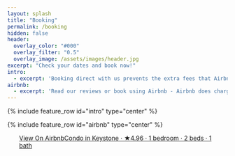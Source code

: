```yaml
---
layout: splash
title: "Booking"
permalink: /booking
hidden: false
header:
  overlay_color: "#000"
  overlay_filter: "0.5"
  overlay_image: /assets/images/header.jpg
excerpt: "Check your dates and book now!"
intro: 
  - excerpt: 'Booking direct with us prevents the extra fees that Airbnb and Vrbo charge you!'
airbnb: 
  - excerpt: 'Read our reviews or book using Airbnb - Airbnb does charge additional fees for use of their services.'
---
```


{% include feature_row id="intro" type="center" %}

<div
    class="igms-direct-booking-widget"
    id="directBooking1698291373273"
    data-listing-id="a367b429-9284-4d32-994d-9aa346b7e0de"
    data-widget-color="#8C52FF"
    data-text-check-availability="Check Availability"
    data-text-book-now="Book Now"
></div>
<script
    src="//www.igms.com/app/widgets/direct-booking/widget.js?v=30569"
    type="application/javascript"
></script>

{% include feature_row id="airbnb" type="center" %}

<div class="airbnb-embed-frame" data-id="724056733975744264" data-view="home" style="width: 450px; height: 300px; margin: auto;"><a href="https://www.airbnb.com/rooms/724056733975744264?guests=1&amp;adults=1&amp;s=66&amp;source=embed_widget" rel="nofollow">View On Airbnb</a><a href="https://www.airbnb.com/rooms/724056733975744264?guests=1&amp;adults=1&amp;s=66&amp;source=embed_widget" rel="nofollow">Condo in Keystone · ★4.96 · 1 bedroom · 2 beds · 1 bath</a><script async="" src="https://www.airbnb.com/embeddable/airbnb_jssdk"></script></div>